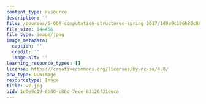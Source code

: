 ```yaml
---
content_type: resource
description: ''
file: /courses/6-004-computation-structures-spring-2017/1d0e9c196b80c86d7ece63126f31deca_v7.jpg
file_size: 144456
file_type: image/jpeg
image_metadata:
  caption: ''
  credit: ''
  image-alt: ''
learning_resource_types: []
license: https://creativecommons.org/licenses/by-nc-sa/4.0/
ocw_type: OCWImage
resourcetype: Image
title: v7.jpg
uid: 1d0e9c19-6b80-c86d-7ece-63126f31deca
---
```


